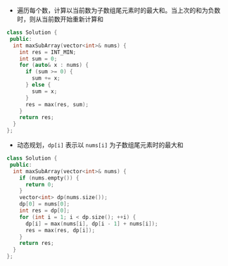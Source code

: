 * 遍历每个数，计算以当前数为子数组尾元素时的最大和。当上次的和为负数时，则从当前数开始重新计算和

```cpp
class Solution {
 public:
  int maxSubArray(vector<int>& nums) {
    int res = INT_MIN;
    int sum = 0;
    for (auto& x : nums) {
      if (sum >= 0) {
        sum += x;
      } else {
        sum = x;
      }
      res = max(res, sum);
    }
    return res;
  }
};
```

* 动态规划，`dp[i]` 表示以 `nums[i]` 为子数组尾元素时的最大和

```cpp
class Solution {
 public:
  int maxSubArray(vector<int>& nums) {
    if (nums.empty()) {
      return 0;
    }
    vector<int> dp(nums.size());
    dp[0] = nums[0];
    int res = dp[0];
    for (int i = 1; i < dp.size(); ++i) {
      dp[i] = max(nums[i], dp[i - 1] + nums[i]);
      res = max(res, dp[i]);
    }
    return res;
  }
};
```
